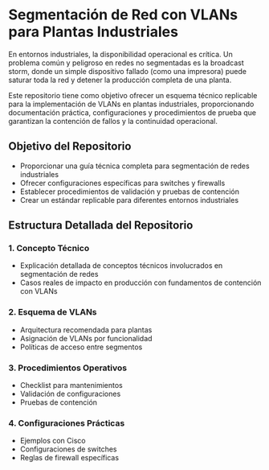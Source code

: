 # Segmentación de Red con VLANs para Plantas Industriales

En entornos industriales, la disponibilidad operacional es crítica. Un problema común y peligroso en redes no segmentadas es la broadcast storm, donde un simple dispositivo fallado (como una impresora) puede saturar toda la red y detener la producción completa de una planta.

Este repositorio tiene como objetivo ofrecer un esquema técnico replicable para la implementación de VLANs en plantas industriales, proporcionando documentación práctica, configuraciones y procedimientos de prueba que garantizan la contención de fallos y la continuidad operacional.

## Objetivo del Repositorio
- Proporcionar una guía técnica completa para segmentación de redes industriales
- Ofrecer configuraciones específicas para switches y firewalls
- Establecer procedimientos de validación y pruebas de contención
- Crear un estándar replicable para diferentes entornos industriales

## Estructura Detallada del Repositorio

### 1. Concepto Técnico
- Explicación detallada de conceptos técnicos involucrados en segmentación de redes
- Casos reales de impacto en producción con fundamentos de contención con VLANs

### 2. Esquema de VLANs
- Arquitectura recomendada para plantas
- Asignación de VLANs por funcionalidad
- Políticas de acceso entre segmentos

### 3. Procedimientos Operativos
- Checklist para mantenimientos
- Validación de configuraciones
- Pruebas de contención

### 4. Configuraciones Prácticas
- Ejemplos con Cisco
- Configuraciones de switches
- Reglas de firewall específicas
